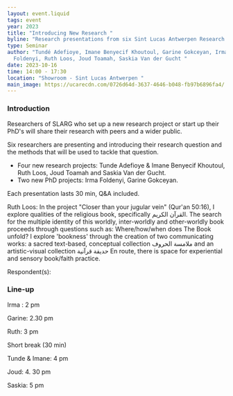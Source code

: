 ```yaml
---
layout: event.liquid
tags: event
year: 2023
title: "Introducing New Research "
byline: "Research presentations from six Sint Lucas Antwerpen Research Group members "
type: Seminar
author: "Tundé Adefioye, Imane Benyecif Khoutoul, Garine Gokceyan, Irma
  Foldenyi, Ruth Loos, Joud Toamah, Saskia Van der Gucht "
date: 2023-10-16
time: 14:00 - 17:30
location: "Showroom - Sint Lucas Antwerpen "
main_image: https://ucarecdn.com/0726d64d-3637-4646-b048-fb97b6896fa4/
---
```

### Introduction

Researchers of SLARG who set up a new research project or start up their PhD's will share their research with peers and a wider public. 

Six researchers are presenting and introducing their research question and the methods that will be used to tackle that question. 

* Four new research projects: Tunde Adefioye & Imane Benyecif Khoutoul, Ruth Loos, Joud Toamah and Saskia Van der Gucht. 
* Two new PhD projects: Irma Foldenyi, Garine Gokceyan. 

Each presentation lasts 30 min, Q&A included. 

Ruth Loos: In the project "Closer than your jugular vein" (Qur'an 50:16), I explore qualities of the religious book, specifically القرآن الكريم. The search for the multiple identity of this worldly, inter-worldly and other-worldly book proceeds through questions such as: Where/how/when does The Book unfold? I explore 'bookness' through the creation of two communicating works: a sacred text-based, conceptual collection ملامسة الحروف and an artistic-visual collection حديقة قرآنية En route, there is space for experiential and sensory book/faith practice.

Respondent(s):

### Line-up

Irma : 2 pm

Garine: 2.30 pm

Ruth: 3 pm

Short break (30 min) 

Tunde & Imane: 4 pm 

Joud: 4. 30 pm

Saskia: 5 pm